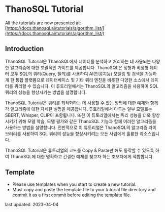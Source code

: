 # ThanoSQL Tutorial

All the tutorials are now presented at: [https://docs.thanosql.ai/tutorials/algorithm_list/](https://docs.thanosql.ai/tutorials/algorithm_list/)



## Introduction

ThanoSQL Tutorial은 ThanoSQL에서 데이터를 분석하고 처리하는 데 사용되는 다양한 알고리즘에 대한 포괄적인 가이드를 제공합니다. ThanoSQL은 정형과 비정형 데이터 모두 SQL의 쿼리(Query, 질의)를 사용하여 AI(인공지능) 모델링 및 검색을 가능하게 한 통합 플랫폼으로 데이터베이스 및 기타 쿼리 엔진을 비롯한 다양한 소스에서 데이터를 쿼리할 수 있습니다. 이 튜토리얼에서는 ThanoSQL의 알고리즘을 사용하여 SQL 쿼리의 성능을 향상시키는 방법을 설명합니다.

ThanoSQL Tutorial은 쿼리를 최적화하는 데 사용할 수 있는 방법에 대한 예제와 함께 각 알고리즘에 대한 자세한 설명을 제공합니다. 튜토리얼에서 다루는 일부 모델로는 SBERT, Whisper, CLIP이 포함됩니다. 또한 이 튜토리얼에서는 쿼리 성능을 더욱 향상시키기 위해 모델 학습, 모델 평가와 같은 ThanoSQL 기능과 함께 이러한 알고리즘을 사용하는 방법을 설명합니다. 전반적으로 이 튜토리얼은 ThanoSQL의 알고리즘 라이브러리를 사용하여 SQL 쿼리의 성능을 향상시키려는 모든 사람에게 훌륭한 리소스입니다.

ThanoSQL Tutorial은 튜토리얼의 코드를 Copy & Paste만 해도 동작할 수 있도록 하여 ThanoSQL에 대한 명확하고 간결한 예제를 찾고자 하는 초보자에게 적합합니다.

## Template
* Please use templates when you start to create a new tutorial.
* Must copy and paste the template file to your tutorial file directory and commit it as a first commit before editing the template file.  



last updated: 2023-04-04
